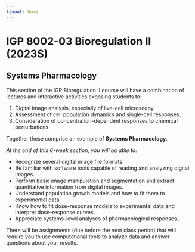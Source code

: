 ```yaml
---
layout: home
---
```

IGP 8002-03 Bioregulation II (2023S)
=====  
Systems Pharmacology
-----  
This section of the IGP Bioregulation II course will have a combination of lectures and interactive activities exposing students to: 
1) Digital image analysis, especially of live-cell microscopy.  
2) Assessment of cell population dynamics and single-cell responses.  
3) Consideration of concentration-dependent responses to chemical perturbations.  

Together these comprise an example of **Systems Pharmacology**.  

_At the end of this 6-week section, you will be able to:_ 

* Recognize several digital image file formats.  
* Be familiar with software tools capable of reading and analyzing digital images.  
* Perform basic image manipulation and segmentation and extract quantitative information from digital images.  
* Understand population growth models and how to fit them to experimental data
* Know how to fit dose–response models to experimental data and interpret dose–response curves.  
* Appreciate systems-level analyses of pharmacological responses.  

There will be assignments (due before the next class period) that will require you to use computational tools to analyze data and answer questions about your results.


